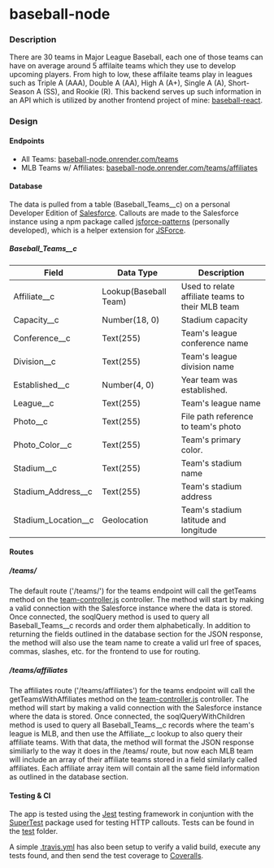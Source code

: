 # baseball-node

### Description

There are 30 teams in Major League Baseball, each one of those teams can have on average around 5 affilaite teams which they use to develop upcoming players. From high to low, these affilaite teams play in leagues such as Triple A (AAA), Double A (AA), High A (A+), Single A (A), Short-Season A (SS), and Rookie (R). This backend serves up such information in an API which is utilized by another frontend project of mine: [baseball-react](https://github.com/matthewdoles/baseball-react).

### Design

#### Endpoints

- All Teams: [baseball-node.onrender.com/teams](https://baseball-node.onrender.com/teams)
- MLB Teams w/ Affiliates: [baseball-node.onrender.com/teams/affiliates](https://baseball-node.onrender.com/teams/affiliates)

#### Database

The data is pulled from a table (Baseball_Teams\_\_c) on a personal Developer Edition of [Salesforce](https://www.salesforce.com/). Callouts are made to the Salesforce instance using a npm package called [jsforce-patterns](https://github.com/matthewdoles/jsforce-patterns) (personally developed), which is a helper extension for [JSForce](https://jsforce.github.io/start/).

##### Baseball_Teams\_\_c

| Field                 | Data Type             | Description                                      |
| --------------------- | --------------------- | ------------------------------------------------ |
| Affiliate\_\_c        | Lookup(Baseball Team) | Used to relate affiliate teams to their MLB team |
| Capacity\_\_c         | Number(18, 0)         | Stadium capacity                                 |
| Conference\_\_c       | Text(255)             | Team's league conference name                    |
| Division\_\_c         | Text(255)             | Team's league division name                      |
| Established\_\_c      | Number(4, 0)          | Year team was established.                       |
| League\_\_c           | Text(255)             | Team's league name                               |
| Photo\_\_c            | Text(255)             | File path reference to team's photo              |
| Photo_Color\_\_c      | Text(255)             | Team's primary color.                            |
| Stadium\_\_c          | Text(255)             | Team's stadium name                              |
| Stadium_Address\_\_c  | Text(255)             | Team's stadium address                           |
| Stadium_Location\_\_c | Geolocation           | Team's stadium latitude and longitude            |

#### Routes

##### /teams/

The default route ('/teams/') for the teams endpoint will call the getTeams method on the [team-controller.js](./controllers/team-controller.js) controller. The method will start by making a valid connection with the Salesforce instance where the data is stored. Once connected, the soqlQuery method is used to query all Baseball_Teams\_\_c records and order them alphabetically. In addition to returning the fields outlined in the database section for the JSON response, the method will also use the team name to create a valid url free of spaces, commas, slashes, etc. for the frontend to use for routing.

##### /teams/affiliates

The affiliates route ('/teams/affiliates') for the teams endpoint will call the getTeamsWithAffiliates method on the [team-controller.js](./controllers/team-controller.js) controller. The method will start by making a valid connection with the Salesforce instance where the data is stored. Once connected, the soqlQueryWithChildren method is used to query all Baseball_Teams\_\_c records where the team's league is MLB, and then use the Affiliate\_\_c lookup to also query their affiliate teams. With that data, the method will format the JSON response similiarly to the way it does in the /teams/ route, but now each MLB team will include an array of their affiliate teams stored in a field similarly called affiliates. Each affiliate array item will contain all the same field information as outlined in the database section.

#### Testing & CI

The app is tested using the [Jest](https://jestjs.io/) testing framework in conjuntion with the [SuperTest](https://www.npmjs.com/package/supertest) package used for testing HTTP callouts. Tests can be found in the [test](./tests) folder.

A simple [.travis.yml](.travis.yml) has also been setup to verify a valid build, execute any tests found, and then send the test coverage to [Coveralls](https://coveralls.io/github/matthewdoles/baseball-node?branch=main).
